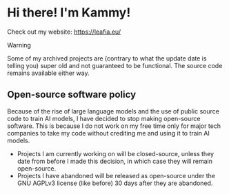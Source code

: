 # Hi there! I'm Kammy!

Check out my website: https://leafia.eu/

> [!WARNING]  
> Some of my archived projects are (contrary to what the update date is telling you) super old and not guaranteed to be functional. The source code remains available either way.

## Open-source software policy

Because of the rise of large language models and the use of public source code to train AI models, I have decided to stop making open-source software. This is because I do not work on my free time only for major tech companies to take my code without crediting me and using it to train AI models.

* Projects I am currently working on will be closed-source, unless they date from before I made this decision, in which case they will remain open-source.
* Projects I have abandoned will be released as open-source under the GNU AGPLv3 license (like before) 30 days after they are abandoned.
